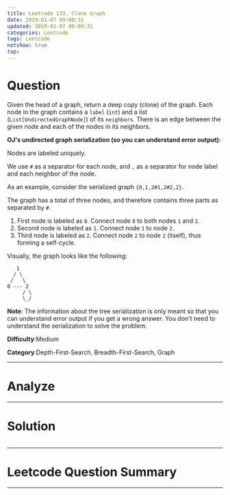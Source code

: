 ```yaml
---
title: Leetcode 133. Clone Graph
date: 2019-01-07 09:09:31
updated: 2019-01-07 09:09:31
categories: Leetcode
tags: Leetcode
notshow: true
top:
---
```


# Question

Given the head of a graph, return a deep copy (clone) of the graph. Each node in the graph contains a  `label` (`int`) and a list (`List[UndirectedGraphNode]`) of its  `neighbors`. There is an edge between the given node and each of the nodes in its neighbors.

**OJ's undirected graph serialization (so you can understand error output):**

Nodes are labeled uniquely.

We use  `#`  as a separator for each node, and  `,`  as a separator for node label and each neighbor of the node.

As an example, consider the serialized graph  `{0,1,2#1,2#2,2}`.

The graph has a total of three nodes, and therefore contains three parts as separated by  `#`.

1. First node is labeled as  `0`. Connect node  `0`  to both nodes  `1`  and  `2`.
2. Second node is labeled as  `1`. Connect node  `1`  to node  `2`.
3. Third node is labeled as  `2`. Connect node  `2`  to node  `2`  (itself), thus forming a self-cycle.

Visually, the graph looks like the following:

       1
      / \
     /   \
    0 --- 2
         / \
         \_/

**Note**: The information about the tree serialization is only meant so that you can understand error output if you get a wrong answer. You don't need to understand the serialization to solve the problem.

**Difficulty**:Medium

**Category**:Depth-First-Search, Breadth-First-Search, Graph

<!-- more -->

------------

# Analyze

------------

# Solution

```cpp

```

------------

# Leetcode Question Summary


------------
